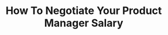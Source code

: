 ---
podcast: The Product Manager Podcast
title: How To Negotiate Your Product Manager Salary
host: Hannah Clark
podcast_url: https://theproductmanager.com/media/how-to-negotiate-your-product-manager-salary/
thumbnail: product_manager_podcast.png
publication_date: 08-27-2024
---